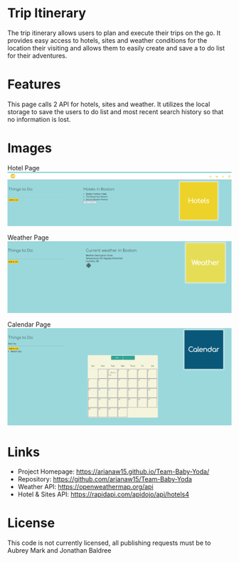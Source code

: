 # Trip Itinerary

The trip itinerary allows users to plan and execute their trips on the go. It provides easy access to hotels, sites and weather conditions for the location their visiting and allows them to easily create and save a to do list for their adventures.

# Features

This page calls 2 API for hotels, sites and weather. It utilizes the local storage to save the users to do list and most recent search history so that no information is lost. 

# Images

Hotel Page
![Hotel page with most recent search](/Assets/Hotels.PNG)

Weather Page
![Weather page with current conditions](/Assets/weather.PNG)

Calendar Page
![Calendar page after drag and drop is successful](/Assets/Calendar.PNG)

# Links

- Project Homepage: https://arianaw15.github.io/Team-Baby-Yoda/
- Repository: https://github.com/arianaw15/Team-Baby-Yoda
- Weather API: https://openweathermap.org/api
- Hotel & Sites API: https://rapidapi.com/apidojo/api/hotels4

# License

This code is not currently licensed, all publishing requests must be to Aubrey Mark and Jonathan Baldree
